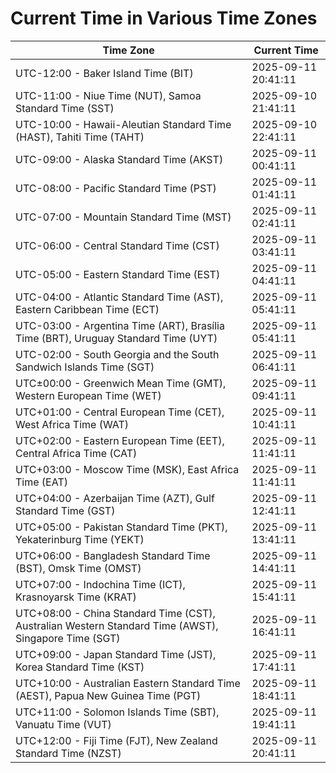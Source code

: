 # Current Time in Various Time Zones

| Time Zone | Current Time |
|-----------|--------------|
| UTC-12:00 - Baker Island Time (BIT) | 2025-09-11 20:41:11 |
| UTC-11:00 - Niue Time (NUT), Samoa Standard Time (SST) | 2025-09-10 21:41:11 |
| UTC-10:00 - Hawaii-Aleutian Standard Time (HAST), Tahiti Time (TAHT) | 2025-09-10 22:41:11 |
| UTC-09:00 - Alaska Standard Time (AKST) | 2025-09-11 00:41:11 |
| UTC-08:00 - Pacific Standard Time (PST) | 2025-09-11 01:41:11 |
| UTC-07:00 - Mountain Standard Time (MST) | 2025-09-11 02:41:11 |
| UTC-06:00 - Central Standard Time (CST) | 2025-09-11 03:41:11 |
| UTC-05:00 - Eastern Standard Time (EST) | 2025-09-11 04:41:11 |
| UTC-04:00 - Atlantic Standard Time (AST), Eastern Caribbean Time (ECT) | 2025-09-11 05:41:11 |
| UTC-03:00 - Argentina Time (ART), Brasília Time (BRT), Uruguay Standard Time (UYT) | 2025-09-11 05:41:11 |
| UTC-02:00 - South Georgia and the South Sandwich Islands Time (SGT) | 2025-09-11 06:41:11 |
| UTC±00:00 - Greenwich Mean Time (GMT), Western European Time (WET) | 2025-09-11 09:41:11 |
| UTC+01:00 - Central European Time (CET), West Africa Time (WAT) | 2025-09-11 10:41:11 |
| UTC+02:00 - Eastern European Time (EET), Central Africa Time (CAT) | 2025-09-11 11:41:11 |
| UTC+03:00 - Moscow Time (MSK), East Africa Time (EAT) | 2025-09-11 11:41:11 |
| UTC+04:00 - Azerbaijan Time (AZT), Gulf Standard Time (GST) | 2025-09-11 12:41:11 |
| UTC+05:00 - Pakistan Standard Time (PKT), Yekaterinburg Time (YEKT) | 2025-09-11 13:41:11 |
| UTC+06:00 - Bangladesh Standard Time (BST), Omsk Time (OMST) | 2025-09-11 14:41:11 |
| UTC+07:00 - Indochina Time (ICT), Krasnoyarsk Time (KRAT) | 2025-09-11 15:41:11 |
| UTC+08:00 - China Standard Time (CST), Australian Western Standard Time (AWST), Singapore Time (SGT) | 2025-09-11 16:41:11 |
| UTC+09:00 - Japan Standard Time (JST), Korea Standard Time (KST) | 2025-09-11 17:41:11 |
| UTC+10:00 - Australian Eastern Standard Time (AEST), Papua New Guinea Time (PGT) | 2025-09-11 18:41:11 |
| UTC+11:00 - Solomon Islands Time (SBT), Vanuatu Time (VUT) | 2025-09-11 19:41:11 |
| UTC+12:00 - Fiji Time (FJT), New Zealand Standard Time (NZST) | 2025-09-11 20:41:11 |
